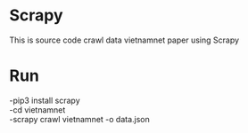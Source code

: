 # Scrapy
This is source code crawl data vietnamnet paper using Scrapy
# Run
-pip3 install scrapy <br/>
-cd vietnamnet <br/>
-scrapy crawl vietnamnet -o data.json
